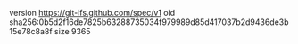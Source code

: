 version https://git-lfs.github.com/spec/v1
oid sha256:0b5d2f16de7825b63288735034f979989d85d417037b2d9436de3b15e78c8a8f
size 9365
